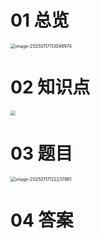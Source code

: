 # 01 总览

<img src="https://cvp.oss-cn-shanghai.aliyuncs.com/202501171130039.png" alt="image-20250117113048974" style="zoom:50%;" />



# 02 知识点

<img src="https://cvp.oss-cn-shanghai.aliyuncs.com/202501171246029.png" style="zoom:50%;" />



# 03 题目

<img src="https://cvp.oss-cn-shanghai.aliyuncs.com/202501171222916.png" alt="image-20250117122237861" style="zoom:50%;" />



# 04 答案

